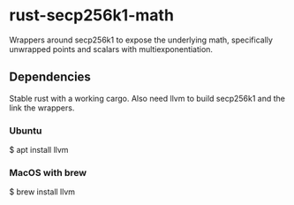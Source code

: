 # rust-secp256k1-math
Wrappers around secp256k1 to expose the underlying math, specifically unwrapped points and scalars with multiexponentiation.

## Dependencies
Stable rust with a working cargo.  Also need llvm to build secp256k1 and the link the wrappers.

### Ubuntu
$ apt install llvm

### MacOS with brew
$ brew install llvm

